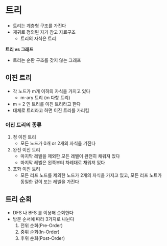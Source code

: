 # 트리

- 트리는 계층형 구조를 가진다
- 재귀로 정의된 자기 참고 자료구조
  - 트리의 자식은 트리



**트리 vs 그래프**

- 트리는 순환 구조를 갖지 않는 그래프



## 이진 트리

- 각 노드가 m개 이하의 자식을 가지고 있다
  - m-ary 트리 (m 다항 트리)
- m = 2 인 트리를 이진 트리라고 한다
- 대체로 트리라고 하면 이진 트리를 가리킴



### 이진 트리의 종류

1. 정 이진 트리
   - 모든 노드가 0개 or 2개의 자식을 기진다
2. 완전 이진 트리
   - 마지막 레벨을 제외한 모든 레벨이 완전히 채워져 있다
   - 마지막 레벨은 왼쪽부터 차례대로 채워져 있다
3. 포화 이진 트리
   - 모든 리프 노드를 제외한 노드가 2개의 자식을 가지고 있고, 모든 리프 노트가 동일한 깊이 또는 레벨을 가진다



## 트리 순회

- DFS 나 BFS 를 이용해 순회한다
- 방문 순서에 따라 3가지로 나뉜다
  1. 전위 순회(Pre-Order)
  2. 중위 순회(In-Order)
  3. 후위 순회(Post-Order)

